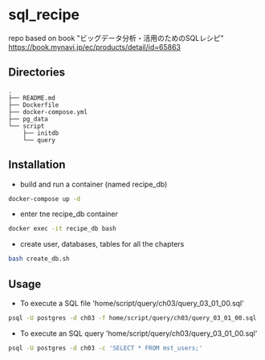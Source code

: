 # sql_recipe
repo based on book "ビッグデータ分析・活用のためのSQLレシピ" https://book.mynavi.jp/ec/products/detail/id=65863

## Directories

    .
    ├── README.md
    ├── Dockerfile
    ├── docker-compose.yml
    ├── pg_data
    └── script
        ├── initdb
        └── query

## Installation

- build and run a container (named recipe_db)

```bash
docker-compose up -d
```

- enter tne recipe_db container

```bash
docker exec -it recipe_db bash
```

- create user, databases, tables for all the chapters

```bash
bash create_db.sh
```

## Usage

- To execute a SQL file 'home/script/query/ch03/query_03_01_00.sql'

```bash
psql -U postgres -d ch03 -f home/script/query/ch03/query_03_01_00.sql
```

- To execute an SQL query 'home/script/query/ch03/query_03_01_00.sql'

```bash
psql -U postgres -d ch03 -c 'SELECT * FROM mst_users;'
```
